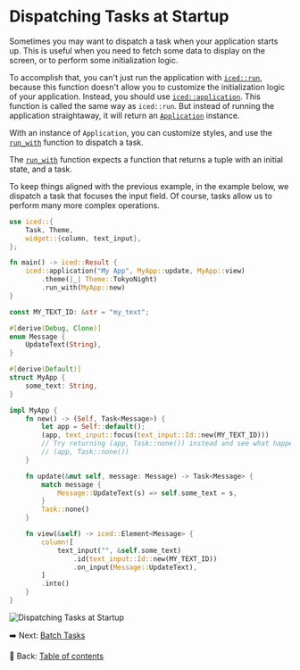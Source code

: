 # Dispatching Tasks at Startup

Sometimes you may want to dispatch a task when your application starts up. This is useful when you need to fetch some data to display on the screen, or to perform some initialization logic.

To accomplish that, you can't just run the application with [`iced::run`](https://docs.rs/iced/0.13.1/iced/fn.run.html), because this function doesn't allow you to customize the initialization logic of your application. Instead, you should use [`iced::application`](https://docs.rs/iced/0.13.1/iced/application/index.html). This function is called the same way as `iced::run`. But instead of running the application straightaway, it will return an [`Application`](https://docs.rs/iced/0.13.1/iced/application/struct.Application.html) instance.

With an instance of `Application`, you can customize styles, and use the [`run_with`](https://docs.rs/iced/0.13.1/iced/application/struct.Application.html#method.run_with) function to dispatch a task.

The [`run_with`]((https://docs.rs/iced/0.13.1/iced/application/struct.Application.html#method.run_with)) function expects a function that returns a tuple with an initial state, and a task.

To keep things aligned with the previous example, in the example below, we dispatch a task that focuses the input field. Of course, tasks allow us to perform many more complex operations.

```rust
use iced::{
    Task, Theme,
    widget::{column, text_input},
};

fn main() -> iced::Result {
    iced::application("My App", MyApp::update, MyApp::view)
        .theme(|_| Theme::TokyoNight)
        .run_with(MyApp::new)
}

const MY_TEXT_ID: &str = "my_text";

#[derive(Debug, Clone)]
enum Message {
    UpdateText(String),
}

#[derive(Default)]
struct MyApp {
    some_text: String,
}

impl MyApp {
    fn new() -> (Self, Task<Message>) {
        let app = Self::default();
        (app, text_input::focus(text_input::Id::new(MY_TEXT_ID)))
        // Try returning (app, Task::none()) instead and see what happens
        // (app, Task::none())
    }

    fn update(&mut self, message: Message) -> Task<Message> {
        match message {
            Message::UpdateText(s) => self.some_text = s,
        }
        Task::none()
    }

    fn view(&self) -> iced::Element<Message> {
        column![
            text_input("", &self.some_text)
                .id(text_input::Id::new(MY_TEXT_ID))
                .on_input(Message::UpdateText),
        ]
        .into()
    }
}
```

![Dispatching Tasks at Startup](./pic/dispatching_tasks_at_startup.png)

:arrow_right:  Next: [Batch Tasks](./batch_tasks.md)

:blue_book: Back: [Table of contents](./../README.md)
